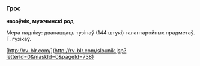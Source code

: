 ### Грос
**назоўнік, мужчынскі род**

Мера падліку: дванаццаць тузінаў (144 штукі) галантарэйных прадметаў. Г. гузікаў.

<a rel="author">[http://rv-blr.com/](http://rv-blr.com/slounik.jsp?letterId=0&maskId=0&pageId=738)</a>
